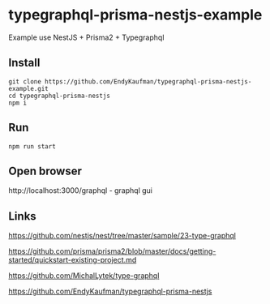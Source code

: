 # typegraphql-prisma-nestjs-example

Example use NestJS + Prisma2 + Typegraphql

## Install
```
git clone https://github.com/EndyKaufman/typegraphql-prisma-nestjs-example.git
cd typegraphql-prisma-nestjs
npm i
```

## Run
```
npm run start
```

## Open browser
http://localhost:3000/graphql - graphql gui

## Links
https://github.com/nestjs/nest/tree/master/sample/23-type-graphql

https://github.com/prisma/prisma2/blob/master/docs/getting-started/quickstart-existing-project.md

https://github.com/MichalLytek/type-graphql

https://github.com/EndyKaufman/typegraphql-prisma-nestjs
